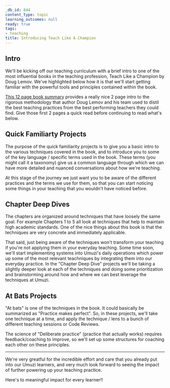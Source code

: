 ```yaml
---
_db_id: 844
content_type: topic
learning_outcomes: null
ready: true
tags:
- teaching
title: Introducing Teach Like A Champion
---
```


## Intro 
We'll be kicking off our teaching curriculum with a brief intro to one of the most influential books in the teaching profession, Teach Like a Champion by Doug Lemov. 
We've highlighted below how it is that we'll start getting familiar with the powerful tools and principles contained within the book. 

[This 12 page book summary](https://drive.google.com/file/d/1ace5039zhdNbrd4CBgXz3GikFpPwMLru/view?usp=share_link) provides a really nice 2 page intro to the rigorous methodology that author Doug Lemov and his team used to distil the best teaching practices from the best performing teachers they could find. Give those first 2 pages a quick read before continuing to read what's below.

## Quick Familiarty Projects
The purpose of the quick familiarity projects is to give you a basic intro to the various techniques covered in the book, and to introduce you to some of the key language / specific terms used in the book. These terms (you might call it a taxonomy) give us a common language through which we can have more detailed and nuanced conversations about how we're teaching. 

At this stage of the journey we just want you to be aware of the different practices and the terms we use for them, so that you can start noticing some things in your teaching that you wouldn't have noticed before. 

## Chapter Deep Dives
The chapters are organized around techniques that have loosely the same goal. For example Chapters 1 to 5 all look at techniques that help to maintain high academic standards. 
One of the nice things about this book is that the techniques are very concrete and immediately applicable. 

That said, just being aware of the techniques won't transform your teaching if you're not applying them in your everyday teaching. 
Some time soon, we'll start implementing systems into Umuzi's daily operations which power up some of the most relevant teachniques by integrating them into our everyday practice. 
In the "Chapter Deep Dive" projects we'll be taking a slightly deeper look at each of the techniques and doing some prioritization and brainstorming around how and where we can best leverage the techniques at Umuzi. 

## At Bats Projects
"At bats" is one of the techniques in the book. It could basically be summarized as "Practice makes perfect". 
So, in these projects, we'll take one technique at a time, and apply the technique / lens to a bunch of different teaching sessions or Code Reviews. 

The science of "Deliberate practice" (practice that actually works) requires feedback/coaching to improve, so we'll set up some structures for coaching each other on these principles. 

- - - 

We're very greatful for the incredible effort and care that you already put into our Umuzi learners, and very much look forward to seeing the impact of further powering up your teaching practice. 

Here's to meaningful impact for every learner!!